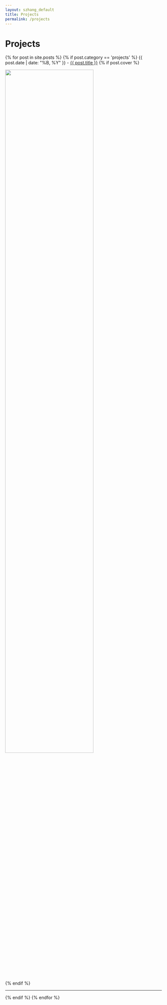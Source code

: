 ```yaml
---
layout: szhang_default 
title: Projects
permalink: /projects
---
```


# Projects

{% for post in site.posts %}
{% if post.category == 'projects' %}
<span class="index_date"> {{ post.date | date: "%B, %Y" }}</span>&nbsp;-&nbsp;<a href="{{ post.url }}">{{ post.title }}</a>
{% if post.cover %}
<div class="center">
<a href="{{ post.url }}"><img src="{{ post.cover }}" width="75%"></a>
</div>
{% endif %}
<hr/>
{% endif %}
{% endfor %}
